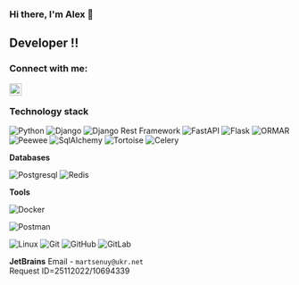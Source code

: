 ### Hi there, I'm Alex  👋

## Developer !!

### Connect with me:


<a href="https://www.linkedin.com/in/olekseii-martseniuk-6a8197218/">
  <img align="left" alt="YouTube" width="22px" src="https://cdn.jsdelivr.net/npm/simple-icons@v3/icons/linkedin.svg" />
</a>

<br />


### Technology stack

![Python](https://img.shields.io/badge/-Python-black?style=flat-square&logo=Python)
![Django](https://img.shields.io/badge/-Django-0aad48?style=flat-square&logo=Django)
![Django Rest Framework](https://img.shields.io/badge/DRF-red?style=flat-square&logo=Django)
![FastAPI](https://img.shields.io/badge/-FastAPI-%2300C7B7?style=flat-square&logo=FastAPI)
![Flask](https://img.shields.io/badge/-Flask-%232c3e50?style=flat-square&logo=Flask)
![ORMAR](https://img.shields.io/badge/-ORMAR-DD0031?style=flat-square&logo=ORMAR)
![Peewee](https://img.shields.io/badge/-Peewee-blue?style=flat-square&logo=Peewee)
![SqlAlchemy](https://img.shields.io/badge/-SqlAlchemy-FCA121?style=flat-square&logo=SqlAlchemy)
![Tortoise](https://img.shields.io/badge/-Tortoise-green?style=flat-square&logo=Tortoise)
![Celery](https://img.shields.io/badge/-Celery-%2300C7B7?style=flat-square&logo=Celery)

**Databases**

![Postgresql](https://img.shields.io/badge/-Postgresql-%232c3e50?style=flat-square&logo=Postgresql)
![Redis](https://img.shields.io/badge/-Redis-FCA121?style=flat-square&logo=Redis)


**Tools**

![Docker](https://img.shields.io/badge/-Docker-46a2f1?style=flat-square&logo=docker&logoColor=white)

![Postman](https://img.shields.io/badge/Postman-FCA121?style=flat-square&logo=postman)

![Linux](https://img.shields.io/badge/Linux-black?style=flat-square&logo=linux)
![Git](https://img.shields.io/badge/-Git-black?style=flat-square&logo=git)
![GitHub](https://img.shields.io/badge/-GitHub-181717?style=flat-square&logo=github)
![GitLab](https://img.shields.io/badge/-GitLab-FCA121?style=flat-square&logo=gitlab)

**JetBrains**
Email - `martsenuy@ukr.net` <br>
Request ID=25112022/10694339
